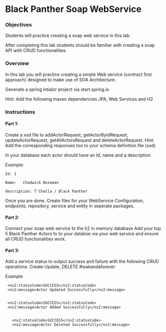  #	Black Panther Soap WebService

 ### Objectives
Students will practice creating a soap web service in this lab.

After completing this lab students should be familiar with creating a soap API with CRUD functionalities.

 ### Overview
In this lab you will practice creating a simple Web service (contract first approach) designed to make use of SOA Architecture.


Generate a spring intialzr project via start.spring.io

Hint: Add the following maven dependencies JPA, Web Services and H2

 ### Instructions

 #### Part 1:
Create a xsd file to  addActorRequest, getActorByIdRequest, updateActorRequest, getAllActorsRequest and deleteActorRequest.
Hint: Add the corresponding responses too to your schema definition file (xsd)


In your database each actor should have an Id, name and a description

Example:  
```
Id: 1
```
```
Name: 	Chadwick Boseman
```
```
description: T'Challa / Black Panther
```


Once you are done. Create files for your WebService Configuration, endpoints, repository, service and entity in seperate packages.

 #### Part 2:
Connect your soap web service to the h2 in memory database
Add your top 5 Black Panther Actors to to your databse via your web service and ensure all CRUD functionalities work. 

 #### Part 3:
Add a service status to output success and failure with the following CRUD operations. Create Update, DELETE #wakandaforever

Example

```
 <ns2:statusCode>SUCCESS</ns2:statusCode>
 <ns2:message>Actor Updated Successfully</ns2:message>
       
```

```
 <ns2:statusCode>SUCCESS</ns2:statusCode>
 <ns2:message>Actor Added Successfully</ns2:message>
 
```

```
   <ns2:statusCode>SUCCESS</ns2:statusCode>
   <ns2:message>Actor Deleted Successfully</ns2:message>
```





